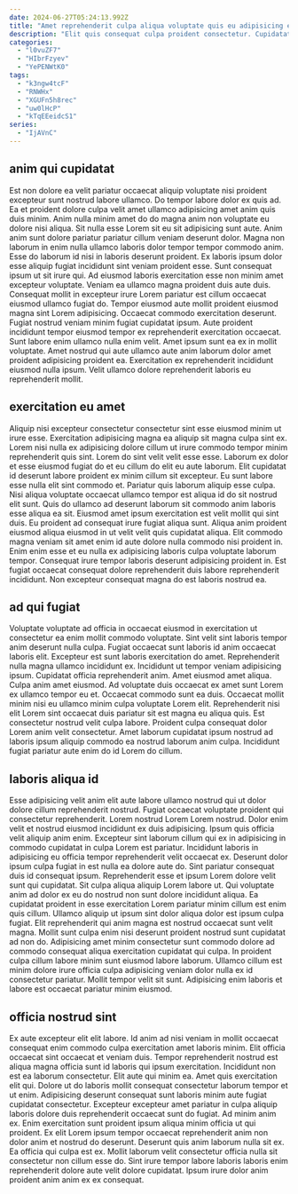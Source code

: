 ```yaml
---
date: 2024-06-27T05:24:13.992Z
title: "Amet reprehenderit culpa aliqua voluptate quis eu adipisicing excepteur deserunt."
description: "Elit quis consequat culpa proident consectetur. Cupidatat do culpa pariatur sint veniam excepteur."
categories:
  - "l0vuZF7"
  - "HIbrFzyev"
  - "YePENWtK0"
tags:
  - "k3ngw4tcF"
  - "RNWHx"
  - "XGUFn5h8rec"
  - "uw0lHcP"
  - "kTqEEeidcS1"
series:
  - "IjAVnC"
---
```



## anim qui cupidatat

Est non dolore ea velit pariatur occaecat aliquip voluptate nisi proident excepteur sunt nostrud labore ullamco. Do tempor labore dolor ex quis ad. Ea et proident dolore culpa velit amet ullamco adipisicing amet anim quis duis minim. Anim nulla minim amet do do magna anim non voluptate eu dolore nisi aliqua. Sit nulla esse Lorem sit eu sit adipisicing sunt aute. Anim anim sunt dolore pariatur pariatur cillum veniam deserunt dolor.
Magna non laborum in enim nulla ullamco laboris dolor tempor tempor commodo anim. Esse do laborum id nisi in laboris deserunt proident. Ex laboris ipsum dolor esse aliquip fugiat incididunt sint veniam proident esse. Sunt consequat ipsum ut sit irure qui. Ad eiusmod laboris exercitation esse non minim amet excepteur voluptate. Veniam ea ullamco magna proident duis aute duis. Consequat mollit in excepteur irure Lorem pariatur est cillum occaecat eiusmod ullamco fugiat do. Tempor eiusmod aute mollit proident eiusmod magna sint Lorem adipisicing.
Occaecat commodo exercitation deserunt. Fugiat nostrud veniam minim fugiat cupidatat ipsum. Aute proident incididunt tempor eiusmod tempor ex reprehenderit exercitation occaecat. Sunt labore enim ullamco nulla enim velit. Amet ipsum sunt ea ex in mollit voluptate. Amet nostrud qui aute ullamco aute anim laborum dolor amet proident adipisicing proident ea. Exercitation ex reprehenderit incididunt eiusmod nulla ipsum. Velit ullamco dolore reprehenderit laboris eu reprehenderit mollit.

## exercitation eu amet

Aliquip nisi excepteur consectetur consectetur sint esse eiusmod minim ut irure esse. Exercitation adipisicing magna ea aliquip sit magna culpa sint ex. Lorem nisi nulla ex adipisicing dolore cillum ut irure commodo tempor minim reprehenderit quis sint. Lorem do sint velit velit esse esse. Laborum ex dolor et esse eiusmod fugiat do et eu cillum do elit eu aute laborum. Elit cupidatat id deserunt labore proident ex minim cillum sit excepteur. Eu sunt labore esse nulla elit sint commodo et. Pariatur quis laborum aliquip esse culpa.
Nisi aliqua voluptate occaecat ullamco tempor est aliqua id do sit nostrud elit sunt. Quis do ullamco ad deserunt laborum sit commodo anim laboris esse aliqua ea sit. Eiusmod amet ipsum exercitation est velit mollit qui sint duis. Eu proident ad consequat irure fugiat aliqua sunt. Aliqua anim proident eiusmod aliqua eiusmod in ut velit velit quis cupidatat aliqua.
Elit commodo magna veniam sit amet enim id aute dolore nulla commodo nisi proident in. Enim enim esse et eu nulla ex adipisicing laboris culpa voluptate laborum tempor. Consequat irure tempor laboris deserunt adipisicing proident in. Est fugiat occaecat consequat dolore reprehenderit duis labore reprehenderit incididunt. Non excepteur consequat magna do est laboris nostrud ea.

## ad qui fugiat

Voluptate voluptate ad officia in occaecat eiusmod in exercitation ut consectetur ea enim mollit commodo voluptate. Sint velit sint laboris tempor anim deserunt nulla culpa. Fugiat occaecat sunt laboris id anim occaecat laboris elit. Excepteur est sunt laboris exercitation do amet. Reprehenderit nulla magna ullamco incididunt ex. Incididunt ut tempor veniam adipisicing ipsum. Cupidatat officia reprehenderit anim.
Amet eiusmod amet aliqua. Culpa anim amet eiusmod. Ad voluptate duis occaecat ex amet sunt Lorem ex ullamco tempor eu et. Occaecat commodo sunt ea duis. Occaecat mollit minim nisi eu ullamco minim culpa voluptate Lorem elit.
Reprehenderit nisi elit Lorem sint occaecat duis pariatur sit est magna eu aliqua quis. Est consectetur nostrud velit culpa labore. Proident culpa consequat dolor Lorem anim velit consectetur. Amet laborum cupidatat ipsum nostrud ad laboris ipsum aliquip commodo ea nostrud laborum anim culpa. Incididunt fugiat pariatur aute enim do id Lorem do cillum.

## laboris aliqua id

Esse adipisicing velit anim elit aute labore ullamco nostrud qui ut dolor dolore cillum reprehenderit nostrud. Fugiat occaecat voluptate proident qui consectetur reprehenderit. Lorem nostrud Lorem Lorem nostrud. Dolor enim velit et nostrud eiusmod incididunt ex duis adipisicing. Ipsum quis officia velit aliquip anim enim. Excepteur sint laborum cillum qui ex in adipisicing in commodo cupidatat in culpa Lorem est pariatur. Incididunt laboris in adipisicing eu officia tempor reprehenderit velit occaecat ex.
Deserunt dolor ipsum culpa fugiat in est nulla ea dolore aute do. Sint pariatur consequat duis id consequat ipsum. Reprehenderit esse et ipsum Lorem dolore velit sunt qui cupidatat. Sit culpa aliqua aliquip Lorem labore ut. Qui voluptate anim ad dolor ex eu do nostrud non sunt dolore incididunt aliqua. Ea cupidatat proident in esse exercitation Lorem pariatur minim cillum est enim quis cillum. Ullamco aliquip ut ipsum sint dolor aliqua dolor est ipsum culpa fugiat.
Elit reprehenderit qui anim magna est nostrud occaecat sunt velit magna. Mollit sunt culpa enim nisi deserunt proident nostrud sunt cupidatat ad non do. Adipisicing amet minim consectetur sunt commodo dolore ad commodo consequat aliqua exercitation cupidatat qui culpa. In proident culpa cillum labore minim sunt eiusmod labore laborum. Ullamco cillum est minim dolore irure officia culpa adipisicing veniam dolor nulla ex id consectetur pariatur. Mollit tempor velit sit sunt. Adipisicing enim laboris et labore est occaecat pariatur minim eiusmod.

## officia nostrud sint

Ex aute excepteur elit elit labore. Id anim ad nisi veniam in mollit occaecat consequat enim commodo culpa exercitation amet laboris minim. Elit officia occaecat sint occaecat et veniam duis. Tempor reprehenderit nostrud est aliqua magna officia sunt id laboris qui ipsum exercitation. Incididunt non est ea laborum consectetur.
Elit aute qui minim ea. Amet quis exercitation elit qui. Dolore ut do laboris mollit consequat consectetur laborum tempor et ut enim. Adipisicing deserunt consequat sunt laboris minim aute fugiat cupidatat consectetur. Excepteur excepteur amet pariatur in culpa aliquip laboris dolore duis reprehenderit occaecat sunt do fugiat.
Ad minim anim ex. Enim exercitation sunt proident ipsum aliqua minim officia ut qui proident. Ex elit Lorem ipsum tempor occaecat reprehenderit anim non dolor anim et nostrud do deserunt. Deserunt quis anim laborum nulla sit ex. Ea officia qui culpa est ex. Mollit laborum velit consectetur officia nulla sit consectetur non cillum esse do. Sint irure tempor labore laboris laboris enim reprehenderit dolore aute velit dolore cupidatat. Ipsum irure dolor anim proident anim anim ex ex consequat.

